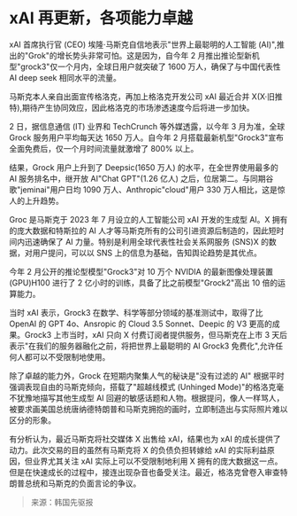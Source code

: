 # xAI 再更新，各项能力卓越

xAI 首席执行官 (CEO) 埃隆·马斯克自信地表示"世界上最聪明的人工智能 (AI)",推出的"Grok"的增长势头非常可怕。这是因为，自今年 2 月推出推论型新机型"grock3"仅一个月内，全球日用户就突破了 1600 万人，确保了与中国代表性 AI deep seek 相同水平的流量。

马斯克本人亲自出面宣传格洛克，再加上格洛克开发公司 xAI 最近合并 X(X·旧推特),期待产生协同效应，因此格洛克的市场渗透速度今后将进一步加快。

2 日，据信息通信 (IT) 业界和 TechCrunch 等外媒透露，以今年 3 月为准，全球 Grock 服务用户平均每天达 1650 万人。自今年 2 月搭载最新机型"Grock3"宣布全面免费后，仅一个月时间流量就激增了 800% 以上。

结果，Grock 用户上升到了 Deepsic(1650 万人) 的水平，在全世界使用最多的 AI 服务排名中，继开放 AI"Chat GPT"(1.26 亿人) 之后，位居第二。与同期谷歌"jeminai"用户日均 1090 万人、Anthropic"cloud"用户 330 万人相比，这是惊人的上升趋势。

Groc 是马斯克于 2023 年 7 月设立的人工智能公司 xAI 开发的生成型 AI。X 拥有的庞大数据和特斯拉的 AI 人才等马斯克所有的公司引进资源后制造的，因此短时间内迅速确保了 AI 力量。特别是利用全球代表性社会关系网服务 (SNS)X 的数据，对用户提问，可以以 SNS 上的信息为基础，告知舆论趋势是其优点。

今年 2 月公开的推论型模型"Grock3"对 10 万个 NVIDIA 的最新图像处理装置 (GPU)H100 进行了 2 亿小时的训练，具备了比之前模型"Grock2"高出 10 倍的运算能力。

当时 xAI 表示，Grock3 在数学、科学等部分领域的基准测试中，取得了比 OpenAI 的 GPT 4o、Ansropic 的 Cloud 3.5 Sonnet、Deepic 的 V3 更高的成果。Grock3 上市当时，xAI 只向 X 付费订阅者提供服务，但马斯克在上市 3 天后表示"在我们的服务器融化之前，将把世界上最聪明的 AI Grock3 免费化",允许任何人都可以不受限制地使用。

除了卓越的能力外，Grock 在短期内聚集人气的秘诀是"没有过滤的 AI" 根据平时强调表现自由的马斯克倾向，搭载了"超越线模式 (Unhinged Mode)"的格洛克毫不犹豫地描写其他生成型 AI 回避的敏感话题和人物。根据提问，像人一样骂人，被要求画美国总统唐纳德特朗普和马斯克拥抱的画时，立即制造出与实际照片难以区分的形象。

有分析认为，最近马斯克将社交媒体 X 出售给 xAI，结果也为 xAI 的成长提供了动力。此次交易的目的虽然有马斯克将 X 的负债负担转嫁给 xAI 的实际利益原因，但业界尤其关注 xAI 实际上可以不受限制地利用 X 拥有的庞大数据这一点。但是在快速成长的过程中，接连出现杂音也备受关注。最近，格洛克曾卷入审查特朗普总统和马斯克的负面言论的争议。

> 来源：韩国先驱报
